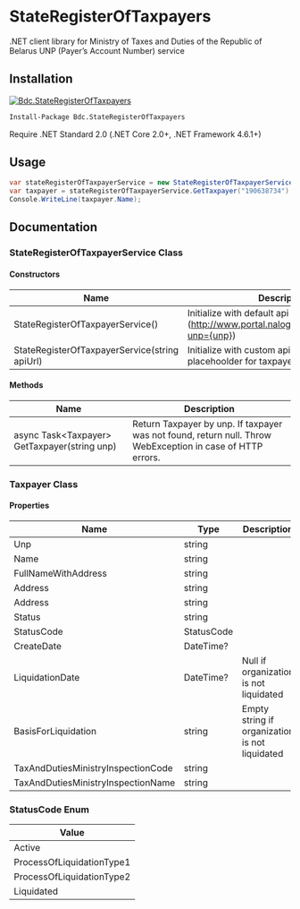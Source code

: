 StateRegisterOfTaxpayers
=

.NET client library for Ministry of Taxes and Duties of the Republic of Belarus UNP (Payer’s Account Number) service

## Installation

[![Bdc.StateRegisterOfTaxpayers](https://img.shields.io/nuget/v/Bdc.StateRegisterOfTaxpayers.svg)](https://www.nuget.org/packages/Bdc.StateRegisterOfTaxpayers/)

```cmd
Install-Package Bdc.StateRegisterOfTaxpayers
```

Require .NET Standard 2.0 (.NET Core 2.0+, .NET Framework 4.6.1+)

## Usage

```csharp
var stateRegisterOfTaxpayerService = new StateRegisterOfTaxpayerService();
var taxpayer = stateRegisterOfTaxpayerService.GetTaxpayer("190638734").Result;
Console.WriteLine(taxpayer.Name);
```

## Documentation

### StateRegisterOfTaxpayerService Class

#### Constructors

Name | Description
--- | ---
StateRegisterOfTaxpayerService() | Initialize with default api url (http://www.portal.nalog.gov.by/grp/getData?unp={unp})
StateRegisterOfTaxpayerService(string apiUrl) | Initialize with custom api url. "{unp}" - placehoolder for taxpayer UNP.

#### Methods

Name | Description
--- | ---
async Task&lt;Taxpayer&gt; GetTaxpayer(string unp) | Return Taxpayer by unp. If taxpayer was not found, return null. Throw WebException in case of HTTP errors.

### Taxpayer Class

#### Properties

Name | Type | Description
--- | --- | ---
Unp | string |
Name | string |
FullNameWithAddress | string |
Address | string |
Address | string |
Status | string |
StatusCode | StatusCode |
CreateDate | DateTime? |
LiquidationDate | DateTime? | Null if organization is not liquidated
BasisForLiquidation | string | Empty string if organization is not liquidated
TaxAndDutiesMinistryInspectionCode | string |
TaxAndDutiesMinistryInspectionName | string |

### StatusCode Enum

Value |
--- |
Active |
ProcessOfLiquidationType1 |
ProcessOfLiquidationType2 |
Liquidated |
